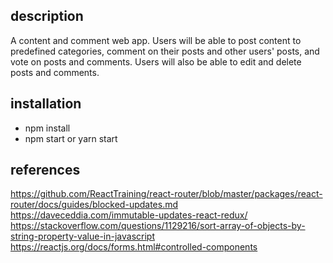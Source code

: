 ## description
A content and comment web app. Users will be able to post content to predefined categories, comment on their posts and other users' posts, and vote on posts and comments. Users will also be able to edit and delete posts and comments.

## installation
- npm install
- npm start or yarn start


## references
https://github.com/ReactTraining/react-router/blob/master/packages/react-router/docs/guides/blocked-updates.md
https://daveceddia.com/immutable-updates-react-redux/
https://stackoverflow.com/questions/1129216/sort-array-of-objects-by-string-property-value-in-javascript
https://reactjs.org/docs/forms.html#controlled-components